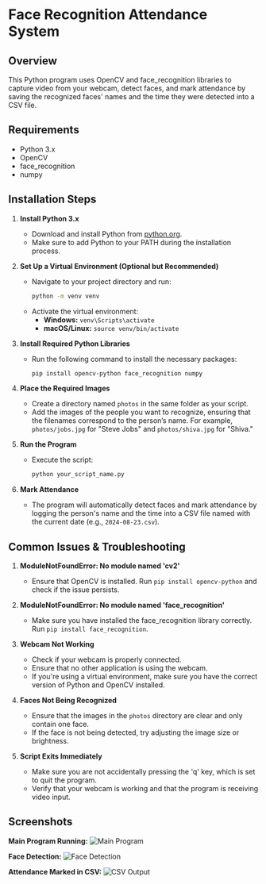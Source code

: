# Face Recognition Attendance System

## Overview
This Python program uses OpenCV and face_recognition libraries to capture video from your webcam, detect faces, and mark attendance by saving the recognized faces' names and the time they were detected into a CSV file.

## Requirements
- Python 3.x
- OpenCV
- face_recognition
- numpy

## Installation Steps

1. **Install Python 3.x**
   - Download and install Python from [python.org](https://www.python.org/).
   - Make sure to add Python to your PATH during the installation process.

2. **Set Up a Virtual Environment (Optional but Recommended)**
   - Navigate to your project directory and run:
     ```sh
     python -m venv venv
     ```
   - Activate the virtual environment:
     - **Windows:** `venv\Scripts\activate`
     - **macOS/Linux:** `source venv/bin/activate`

3. **Install Required Python Libraries**
   - Run the following command to install the necessary packages:
     ```sh
     pip install opencv-python face_recognition numpy
     ```

4. **Place the Required Images**
   - Create a directory named `photos` in the same folder as your script.
   - Add the images of the people you want to recognize, ensuring that the filenames correspond to the person’s name. For example, `photos/jobs.jpg` for "Steve Jobs" and `photos/shiva.jpg` for "Shiva."

5. **Run the Program**
   - Execute the script:
     ```sh
     python your_script_name.py
     ```

6. **Mark Attendance**
   - The program will automatically detect faces and mark attendance by logging the person's name and the time into a CSV file named with the current date (e.g., `2024-08-23.csv`).

## Common Issues & Troubleshooting

1. **ModuleNotFoundError: No module named 'cv2'**
   - Ensure that OpenCV is installed. Run `pip install opencv-python` and check if the issue persists.
   
2. **ModuleNotFoundError: No module named 'face_recognition'**
   - Make sure you have installed the face_recognition library correctly. Run `pip install face_recognition`.

3. **Webcam Not Working**
   - Check if your webcam is properly connected.
   - Ensure that no other application is using the webcam.
   - If you're using a virtual environment, make sure you have the correct version of Python and OpenCV installed.

4. **Faces Not Being Recognized**
   - Ensure that the images in the `photos` directory are clear and only contain one face.
   - If the face is not being detected, try adjusting the image size or brightness.

5. **Script Exits Immediately**
   - Make sure you are not accidentally pressing the 'q' key, which is set to quit the program.
   - Verify that your webcam is working and that the program is receiving video input.

## Screenshots
**Main Program Running:**
![Main Program](screenshot1.png)

**Face Detection:**
![Face Detection](screenshot2.png)

**Attendance Marked in CSV:**
![CSV Output](screenshot3.png)

